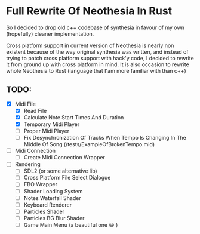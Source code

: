 # Full Rewrite Of Neothesia In Rust

So I decided to drop old c++ codebase of synthesia in favour of my own (hopefully) cleaner implementation.

Cross platform support in current version of Neothesia is nearly non existent because of the way original synthesia was written, and instead of trying to patch cross platform support with hack'y code, I decided to rewrite it from ground up with cross platform in mind.
It is also occasion to rewrite whole Neothesia to Rust (language that I'am more familiar with than c++)

## TODO:

- [x] Midi File
  - [x] Read File
  - [x] Calculate Note Start Times And Duration
  - [x] Temporary Midi Player
  - [ ] Proper Midi Player
  - [ ] Fix Desynchronization Of Tracks When Tempo Is Changing In The Middle Of Song (/tests/ExampleOfBrokenTempo.mid)
- [ ] Midi Connection
  - [ ] Create Midi Connection Wrapper
- [ ] Rendering
  - [ ] SDL2 (or some alternative lib)
  - [ ] Cross Platform File Select Dialogue
  - [ ] FBO Wrapper
  - [ ] Shader Loading System
  - [ ] Notes Waterfall Shader
  - [ ] Keyboard Renderer
  - [ ] Particles Shader
  - [ ] Particles BG Blur Shader
  - [ ] Game Main Menu (a beautiful one :smiley: )
